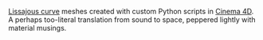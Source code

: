 [Lissajous curve][1] meshes created with custom Python scripts in [Cinema 4D][2]. A perhaps too-literal translation from sound to space, peppered lightly with material musings.

[1]: https://en.wikipedia.org/wiki/Lissajous_curve
[2]: https://www.maxon.net
